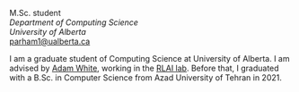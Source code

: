 M.Sc. student<br>
<i>Department of Computing Science</i><br>
<i>University of Alberta</i><br>
[parham1@ualberta.ca](mailto:parham1@ualberta.ca)</br>

I am a graduate student of Computing Science at University of Alberta. I am advised by [Adam White](#), working in the [RLAI lab](#). Before that, I graduated with a B.Sc. in Computer Science from Azad University of Tehran in 2021.
